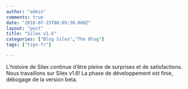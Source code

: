 ```yaml
---
author: "admin"
comments: true
date: "2010-07-15T08:09:30.000Z"
layout: "post"
title: "Silex v1.6"
categories: ["Blog Silex","The Blog"]
tags: ["tips-fr"]

---
```

L’histoire de Silex continue d’être pleine de surprises et de satisfactions. Nous travaillons sur Silex v1.6! La phase de développement est finie, débogage de la version beta.



